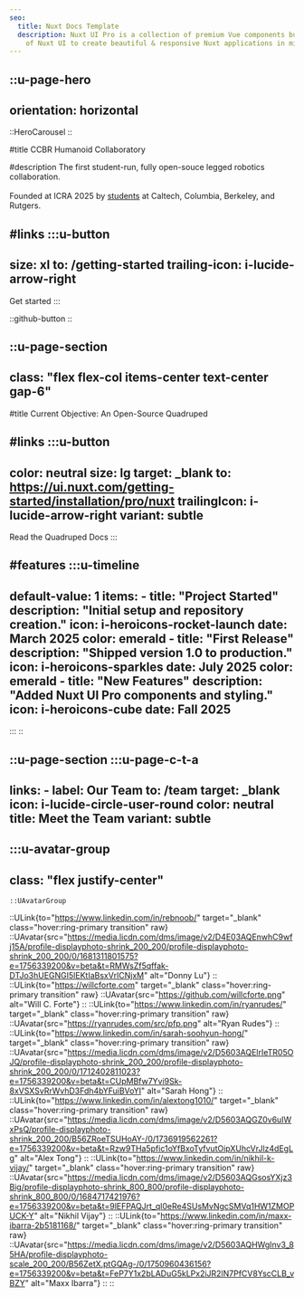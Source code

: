 ```yaml
---
seo:
  title: Nuxt Docs Template
  description: Nuxt UI Pro is a collection of premium Vue components built on top
    of Nuxt UI to create beautiful & responsive Nuxt applications in minutes.
---
```


::u-page-hero
---
orientation: horizontal
---

::HeroCarousel
::

#title
CCBR Humanoid Collaboratory

#description
The first student-run, fully open-souce legged robotics collaboration.
<br></br>
Founded at ICRA 2025 by <a href="/team">students</a> at Caltech, Columbia, Berkeley, and Rutgers.

#links
  :::u-button
  ---
  size: xl
  to: /getting-started
  trailing-icon: i-lucide-arrow-right
  ---
  Get started
  :::

  ::github-button
::

::u-page-section
---
class: "flex flex-col items-center text-center gap-6"
---
#title
Current Objective: An Open-Source Quadruped

#links
  :::u-button
  ---
  color: neutral
  size: lg
  target: _blank
  to: https://ui.nuxt.com/getting-started/installation/pro/nuxt
  trailingIcon: i-lucide-arrow-right
  variant: subtle
  ---
  Read the Quadruped Docs
  :::

#features
  :::u-timeline
  ---
  default-value: 1
  items:
    - title: "Project Started"
      description: "Initial setup and repository creation."
      icon: i-heroicons-rocket-launch
      date: March 2025
      color: emerald
    - title: "First Release"
      description: "Shipped version 1.0 to production."
      icon: i-heroicons-sparkles
      date: July 2025
      color: emerald
    - title: "New Features"
      description: "Added Nuxt UI Pro components and styling."
      icon: i-heroicons-cube
      date: Fall 2025
  ---
  :::
::

::u-page-section
  :::u-page-c-t-a
  ---
  links:
    - label: Our Team
      to: /team
      target: _blank
      icon: i-lucide-circle-user-round
      color: neutral
  title: Meet the Team
  variant: subtle
  ---
  :::u-avatar-group
  ---
  class: "flex justify-center"
  ---

    ::UAvatarGroup
  ::ULink{to="https://www.linkedin.com/in/rebnoob/" target="_blank" class="hover:ring-primary transition" raw}
    ::UAvatar{src="https://media.licdn.com/dms/image/v2/D4E03AQEnwhC9wfj15A/profile-displayphoto-shrink_200_200/profile-displayphoto-shrink_200_200/0/1681311801575?e=1756339200&v=beta&t=RMWsZf5qffak-DTJo3hUEGNGI5lEKtIaBsxVrlCNjxM" alt="Donny Lu"}
  ::
  ::ULink{to="https://willcforte.com" target="_blank" class="hover:ring-primary transition" raw}
    ::UAvatar{src="https://github.com/willcforte.png" alt="Will C. Forte"}
  ::
  ::ULink{to="https://www.linkedin.com/in/ryanrudes/" target="_blank" class="hover:ring-primary transition" raw}
    ::UAvatar{src="https://ryanrudes.com/src/pfp.png" alt="Ryan Rudes"}
  ::
  ::ULink{to="https://www.linkedin.com/in/sarah-soohyun-hong/" target="_blank" class="hover:ring-primary transition" raw}
    ::UAvatar{src="https://media.licdn.com/dms/image/v2/D5603AQElrIeTR05OJQ/profile-displayphoto-shrink_200_200/profile-displayphoto-shrink_200_200/0/1712402811023?e=1756339200&v=beta&t=CUpMBfw7Yvi9Sk-8xVSXSvRrWvhD3Fdh4bYFuiBVoYI" alt="Sarah Hong"}
  ::
  ::ULink{to="https://www.linkedin.com/in/alextong1010/" target="_blank" class="hover:ring-primary transition" raw}
    ::UAvatar{src="https://media.licdn.com/dms/image/v2/D5603AQGZ0v6uIWxPsQ/profile-displayphoto-shrink_200_200/B56ZRoeTSUHoAY-/0/1736919562261?e=1756339200&v=beta&t=Rzw9THa5pfic1oYfBxoTyfvutOipXUhcVrJlz4dEgLg" alt="Alex Tong"}
  ::
  ::ULink{to="https://www.linkedin.com/in/nikhil-k-vijay/" target="_blank" class="hover:ring-primary transition" raw}
    ::UAvatar{src="https://media.licdn.com/dms/image/v2/D5603AQGsosYXjz3Big/profile-displayphoto-shrink_800_800/profile-displayphoto-shrink_800_800/0/1684717421976?e=1756339200&v=beta&t=9lEFPAQJrt_ql0eRe4SUsMvNgcSMVq1HW1ZMOPUCK-Y" alt="Nikhil Vijay"}
  ::
  ::ULink{to="https://www.linkedin.com/in/maxx-ibarra-2b5181168/" target="_blank" class="hover:ring-primary transition" raw}
    ::UAvatar{src="https://media.licdn.com/dms/image/v2/D5603AQHWgInv3_85HA/profile-displayphoto-scale_200_200/B56ZetX.ptGQAg-/0/1750960436156?e=1756339200&v=beta&t=FeP7Y1x2bLADuG5kLPx2iJR2lN7PfCV8YscCLB_vBZY" alt="Maxx Ibarra"}
  ::
::